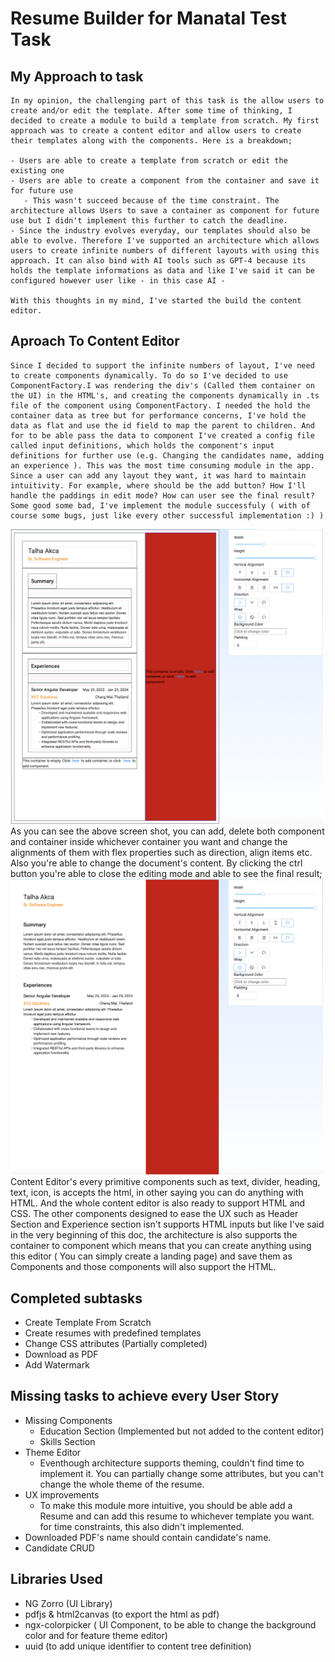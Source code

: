 # Resume Builder for Manatal Test Task
  ## My Approach to task
    In my opinion, the challenging part of this task is the allow users to create and/or edit the template. After some time of thinking, I decided to create a module to build a template from scratch. My first approach was to create a content editor and allow users to create their templates along with the components. Here is a breakdown;

    - Users are able to create a template from scratch or edit the existing one 
    - Users are able to create a component from the container and save it for future use 
       - This wasn't succeed because of the time constraint. The architecture allows Users to save a container as component for future use but I didn't implement this further to catch the deadline.
    - Since the industry evolves everyday, our templates should also be able to evolve. Therefore I've supported an architecture which allows users to create infinite numbers of different layouts with using this approach. It can also bind with AI tools such as GPT-4 because its holds the template informations as data and like I've said it can be configured however user like - in this case AI -

    With this thoughts in my mind, I've started the build the content editor.

  ## Aproach To Content Editor
    Since I decided to support the infinite numbers of layout, I've need to create components dynamically. To do so I've decided to use ComponentFactory.I was rendering the div's (Called them container on the UI) in the HTML's, and creating the components dynamically in .ts file of the component using ComponentFactory. I needed the hold the container data as tree but for performance concerns, I've hold the data as flat and use the id field to map the parent to children. And for to be able pass the data to component I've created a config file called input definitions, which holds the component's input definitions for further use (e.g. Changing the candidates name, adding an experience ). This was the most time consuming module in the app. Since a user can add any layout they want, it was hard to maintain intuitivity. For example, where should be the add button? How I'll handle the paddings in edit mode? How can user see the final result? Some good some bad, I've implement the module successfuly ( with of course some bugs, just like every other successful implementation :) )
  <img src="content-editor-in-edit-mode.png" alt="drawing" style="width:500px;"/> \
  As you can see the above screen shot, you can add, delete both component and container inside whichever container you want and change the alignments of them with flex properties such as direction, align items etc. Also you're able to change the document's content. By clicking the ctrl button you're able to close the editing mode and able to see the final result; \
<img src="content-editor-in-read-mode.png" alt="drawing" style="width:500px;"/> \
  Content Editor's every primitive components such as text, divider, heading, text, icon, is accepts the html, in other saying you can do anything with HTML. And the whole content editor is also ready to support HTML and CSS.
  The other components designed to ease the UX such as Header Section and Experience section isn't supports HTML inputs but like I've said in the very beginning of this doc, the architecture is also supports the container to component which means that you can create anything using this editor ( You can simply create a landing page) and save them as Components and those components will also support the HTML.

  ## Completed subtasks
   - Create Template From Scratch
   - Create resumes with predefined templates
   - Change CSS attributes (Partially completed)
   - Download as PDF
   - Add Watermark

  ## Missing tasks to achieve every User Story
  - Missing Components
     - Education Section (Implemented but not added to the content editor)
     - Skills Section
  - Theme Editor
    - Eventhough architecture supports theming, couldn't find time to implement it. You can partially change some attributes, but you can't change the whole theme of the resume.
  - UX improvements
    - To make this module more intuitive, you should be able add a Resume and can add this resume to whichever template you want. for time constraints, this also didn't implemented.
  - Downloaded PDF's name should contain candidate's name.
  - Candidate CRUD
  
  ## Libraries Used
  - NG Zorro (UI Library)
  - pdfjs & html2canvas (to export the html as pdf)
  - ngx-colorpicker ( UI Component, to be able to change the background color and for feature theme editor)
  - uuid (to add unique identifier to content tree definition)





    
